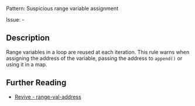 Pattern: Suspicious range variable assignment

Issue: -

## Description

Range variables in a loop are reused at each iteration. This rule warns when assigning the address of the variable, passing the address to `append()` or using it in a map.

## Further Reading

* [Revive - range-val-address](https://revive.run/r#range-val-address)